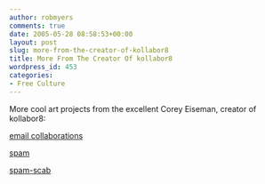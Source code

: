 ```yaml
---
author: robmyers
comments: true
date: 2005-05-28 08:58:53+00:00
layout: post
slug: more-from-the-creator-of-kollabor8
title: More From The Creator Of kollabor8
wordpress_id: 453
categories:
- Free Culture
---
```


More cool art projects from the excellent Corey Eiseman, creator of kollabor8:  
  
[email collaborations](http://toegristle.com/collab/)  
  
[spam](http://toegristle.com/netart/spam/)  
  
[spam-scab](http://toegristle.com/spam-scab/)  


